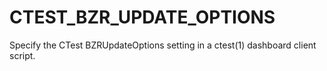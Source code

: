   

# CTEST_BZR_UPDATE_OPTIONS  
Specify the CTest BZRUpdateOptions setting
in a ctest(1) dashboard client script.  

